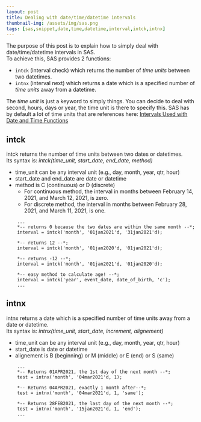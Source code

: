 ```yaml
---
layout: post
title: Dealing with date/time/datetime intervals
thumbnail-img: /assets/img/sas.png
tags: [sas,snippet,date,time,datetime,interval,intck,intnx]
---
```


The purpose of this post is to explain how to simply deal with date/time/datetime intervals in SAS.  
To achieve this, SAS provides 2 functions:
* `intck` (interval check) which returns the number of *time units* between two datetimes.
* `intnx` (interval next) which returns a date which is a specified number of *time units* away from a datetime.

The *time unit* is just a keyword to simply things. You can decide to deal with second, hours, days or year, the time unit is there to specify this. 
SAS has by default a lot of time units that are references here: [
Intervals Used with Date and Time Functions](https://documentation.sas.com/doc/en/pgmsascdc/9.4_3.5/leforinforref/n0pxq4af0hx60nn1i1x3xn41mc3c.htm#n0zn1re74n6pfvn170g9us41coho)

## intck
intck returns the number of time units between two dates or datetimes.  
Its syntax is: *intck(time_unit, start_date, end_date, method)*
* time_unit can be any interval unit (e.g., day, month, year, qtr, hour)
* start_date and end_date are date or datetime
* method is C (continuous) or D (discrete)
    *  For continuous method, the interval in months between February 14, 2021, and March 12, 2021, is zero.
    *  For discrete method, the interval in months between February 28, 2021, and March 11, 2021, is one.

```
    ...
    *-- returns 0 because the two dates are within the same month --*;
    interval = intck('month', '01jan2021'd, '31jan2021'd);
    
    *-- returns 12 --*;
    interval = intck('month', '01jan2020'd, '01jan2021'd);
    
    *-- returns -12 --*;
    interval = intck('month', '01jan2021'd, '01jan2020'd);
    
    *-- easy method to calculate age! --*;
    interval = intck('year', event_date, date_of_birth, 'c');
    ...
```

## intnx
intnx returns a date which is a specified number of time units away from a date or datetime.  
Its syntax is: *intnx(time_unit, start_date, increment, alignement)*
* time_unit can be any interval unit (e.g., day, month, year, qtr, hour)
* start_date is date or datetime
* alignement is B (beginning) or M (middle) or E (end) or S (same)

```
    ...
    *-- Returns 01APR2021, the 1st day of the next month --*;
    test = intnx('month', '04mar2021'd, 1);
    
    *-- Returns 04APR2021, exactly 1 month after--*;
    test = intnx('month', '04mar2021'd, 1, 'same');
    
    *-- Returns 28FEB2021, the last day of the next month --*;
    test = intnx('month', '15jan2021'd, 1, 'end');
    ...
```
